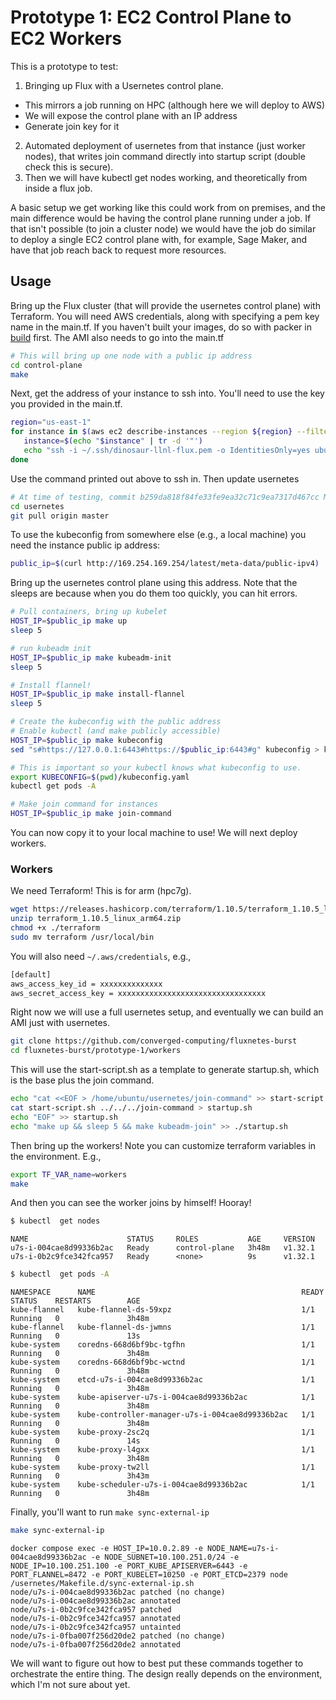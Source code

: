 # Prototype 1: EC2 Control Plane to EC2 Workers

This is a prototype to test:

1. Bringing up Flux with a Usernetes control plane.
 - This mirrors a job running on HPC (although here we will deploy to AWS)
 - We will expose the control plane with an IP address 
 - Generate join key for it
2. Automated deployment of usernetes from that instance (just worker nodes), that writes join command directly into startup script (double check this is secure).
3. Then we will have kubectl get nodes working, and theoretically from inside a flux job. 

A basic setup we get working like this could work from on premises, and the main difference would be having the control plane running under a job. If that isn't possible (to join a cluster node) we would have the job do similar to deploy a single EC2 control plane with, for example, Sage Maker, and have that job reach back to request more resources.

## Usage

Bring up the Flux cluster (that will provide the usernetes control plane) with Terraform. You will need AWS credentials, along with specifying a pem key name in the main.tf. If you haven't built your images, do so with packer in [build](control-plane/build) first. The AMI also needs to go into the main.tf

```bash
# This will bring up one node with a public ip address
cd control-plane
make
```

Next, get the address of your instance to ssh into. You'll need to use the key you provided in the main.tf.

```bash
region="us-east-1"
for instance in $(aws ec2 describe-instances --region ${region} --filters Name=instance-state-name,Values=running | jq .Reservations[].Instances[].NetworkInterfaces[].PrivateIpAddresses[].Association.PublicDnsName); do
   instance=$(echo "$instance" | tr -d '"')
   echo "ssh -i ~/.ssh/dinosaur-llnl-flux.pem -o IdentitiesOnly=yes ubuntu@${instance}"
done
```

Use the command printed out above to ssh in. Then update usernetes

```bash
# At time of testing, commit b259da818f84fe33fe9ea32c71c9ea7317d467cc Monday Feb 10 2025
cd usernetes
git pull origin master
```

To use the kubeconfig from somewhere else (e.g., a local machine) you need the instance public ip address:

```bash
public_ip=$(curl http://169.254.169.254/latest/meta-data/public-ipv4)
```

Bring up the usernetes control plane using this address. Note that the sleeps are because when you do them too quickly, you can hit errors.

```bash
# Pull containers, bring up kubelet
HOST_IP=$public_ip make up
sleep 5

# run kubeadm init
HOST_IP=$public_ip make kubeadm-init
sleep 5

# Install flannel!
HOST_IP=$public_ip make install-flannel
sleep 5

# Create the kubeconfig with the public address
# Enable kubectl (and make publicly accessible)
HOST_IP=$public_ip make kubeconfig
sed "s#https://127.0.0.1:6443#https://$public_ip:6443#g" kubeconfig > kubeconfig.yaml

# This is important so your kubectl knows what kubeconfig to use.
export KUBECONFIG=$(pwd)/kubeconfig.yaml
kubectl get pods -A

# Make join command for instances
HOST_IP=$public_ip make join-command
```

You can now copy it to your local machine to use! We will next deploy workers.

### Workers

We need Terraform! This is for arm (hpc7g).

```bash
wget https://releases.hashicorp.com/terraform/1.10.5/terraform_1.10.5_linux_arm64.zip
unzip terraform_1.10.5_linux_arm64.zip 
chmod +x ./terraform
sudo mv terraform /usr/local/bin
```

You will also need `~/.aws/credentials`, e.g.,

```bash
[default]
aws_access_key_id = xxxxxxxxxxxxxx
aws_secret_access_key = xxxxxxxxxxxxxxxxxxxxxxxxxxxxxxxxx
```

Right now we will use a full usernetes setup, and eventually we can build an AMI just with usernetes.

```bash
git clone https://github.com/converged-computing/fluxnetes-burst
cd fluxnetes-burst/prototype-1/workers
```

This will use the start-script.sh as a template to generate startup.sh, which
is the base plus the join command.

```bash
echo "cat <<EOF > /home/ubuntu/usernetes/join-command" >> start-script.sh
cat start-script.sh ../../../join-command > startup.sh
echo "EOF" >> startup.sh
echo "make up && sleep 5 && make kubeadm-join" >> ./startup.sh
```

Then bring up the workers! Note you can customize terraform variables in the environment. E.g.,

```bash
export TF_VAR_name=workers
make
```

And then you can see the worker joins by himself! Hooray!

```bash
$ kubectl  get nodes
```
```console
NAME                      STATUS     ROLES           AGE     VERSION
u7s-i-004cae8d99336b2ac   Ready      control-plane   3h48m   v1.32.1
u7s-i-0b2c9fce342fca957   Ready      <none>          9s      v1.32.1
```
```bash
$ kubectl  get pods -A
```
```console
NAMESPACE      NAME                                              READY   STATUS    RESTARTS        AGE
kube-flannel   kube-flannel-ds-59xpz                             1/1     Running   0               3h48m
kube-flannel   kube-flannel-ds-jwmns                             1/1     Running   0               13s
kube-system    coredns-668d6bf9bc-tgfhn                          1/1     Running   0               3h48m
kube-system    coredns-668d6bf9bc-wctnd                          1/1     Running   0               3h48m
kube-system    etcd-u7s-i-004cae8d99336b2ac                      1/1     Running   0               3h48m
kube-system    kube-apiserver-u7s-i-004cae8d99336b2ac            1/1     Running   0               3h48m
kube-system    kube-controller-manager-u7s-i-004cae8d99336b2ac   1/1     Running   0               3h48m
kube-system    kube-proxy-2sc2q                                  1/1     Running   0               14s
kube-system    kube-proxy-l4gxx                                  1/1     Running   0               3h48m
kube-system    kube-proxy-tw2ll                                  1/1     Running   0               3h43m
kube-system    kube-scheduler-u7s-i-004cae8d99336b2ac            1/1     Running   0               3h48m
```

Finally, you'll want to run `make sync-external-ip`

```bash
make sync-external-ip
```
```console
docker compose exec -e HOST_IP=10.0.2.89 -e NODE_NAME=u7s-i-004cae8d99336b2ac -e NODE_SUBNET=10.100.251.0/24 -e NODE_IP=10.100.251.100 -e PORT_KUBE_APISERVER=6443 -e PORT_FLANNEL=8472 -e PORT_KUBELET=10250 -e PORT_ETCD=2379 node /usernetes/Makefile.d/sync-external-ip.sh
node/u7s-i-004cae8d99336b2ac patched (no change)
node/u7s-i-004cae8d99336b2ac annotated
node/u7s-i-0b2c9fce342fca957 patched
node/u7s-i-0b2c9fce342fca957 annotated
node/u7s-i-0b2c9fce342fca957 untainted
node/u7s-i-0fba007f256d20de2 patched (no change)
node/u7s-i-0fba007f256d20de2 annotated
```

We will want to figure out how to best put these commands together to orchestrate the entire thing. The design really depends on the environment, which I'm not sure about yet.
